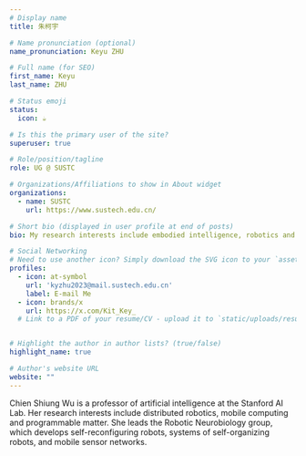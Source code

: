 ```yaml
---
# Display name
title: 朱柯宇

# Name pronunciation (optional)
name_pronunciation: Keyu ZHU

# Full name (for SEO)
first_name: Keyu
last_name: ZHU

# Status emoji
status: 
  icon: ☕️

# Is this the primary user of the site?
superuser: true

# Role/position/tagline
role: UG @ SUSTC

# Organizations/Affiliations to show in About widget
organizations:
  - name: SUSTC
    url: https://www.sustech.edu.cn/

# Short bio (displayed in user profile at end of posts)
bio: My research interests include embodied intelligence, robotics and machine learning.

# Social Networking
# Need to use another icon? Simply download the SVG icon to your `assets/media/icons/` folder.
profiles:
  - icon: at-symbol
    url: 'kyzhu2023@mail.sustech.edu.cn'
    label: E-mail Me
  - icon: brands/x
    url: https://x.com/Kit_Key_
  # Link to a PDF of your resume/CV - upload it to `static/uploads/resume.pdf`


# Highlight the author in author lists? (true/false)
highlight_name: true

# Author's website URL
website: ""
---
```


Chien Shiung Wu is a professor of artificial intelligence at the Stanford AI Lab. Her research interests include
distributed robotics, mobile computing and programmable matter. She leads the Robotic Neurobiology group, which develops
self-reconfiguring robots, systems of self-organizing robots, and mobile sensor networks.
